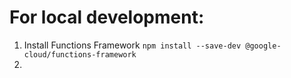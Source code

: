 # For local development:
1. Install Functions Framework
`npm install --save-dev @google-cloud/functions-framework`
2. 